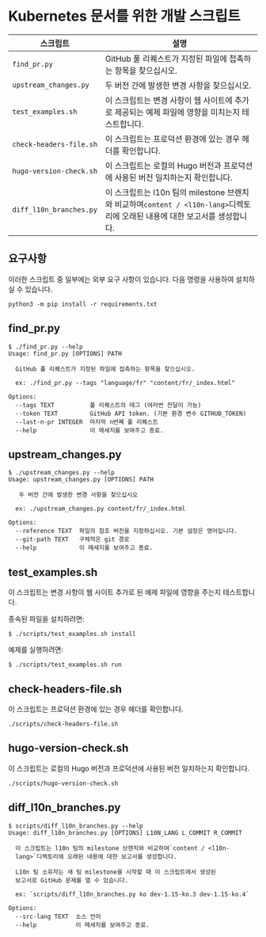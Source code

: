 # Kubernetes 문서를 위한 개발 스크립트

| 스크립트                  | 설명                                                                                                                          |
|-------------------------|---------------------------------------------------------------------------------------------------------------------------------------|
| `find_pr.py`            | GitHub 풀 리퀘스트가 지정된 파일에 접촉하는 항목을 찾으십시오.                                                                           |
| `upstream_changes.py`   | 두 버전 간에 발생한 변경 사항을 찾으십시오.                                                                                      |
| `test_examples.sh`      | 이 스크립트는 변경 사항이 웹 사이트에 추가로 제공되는 예제 파일에 영향을 미치는지 테스트합니다.                                              |
| `check-headers-file.sh` | 이 스크립트는 프로덕션 환경에 있는 경우 헤더를 확인합니다.                                                                |
| `hugo-version-check.sh` | 이 스크립트는 로컬의 Hugo 버전과 프로덕션에 사용된 버전 일치하는지 확인합니다.                                            |
| `diff_l10n_branches.py` | 이 스크립트는 l10n 팀의 milestone 브렌치와 비교하여`content / <l10n-lang>`디렉토리에 오래된 내용에 대한 보고서를 생성합니다. |



## 요구사항

이러한 스크립트 중 일부에는 외부 요구 사항이 있습니다. 다음 명령을 사용하여 설치하실 수 있습니다.

```
python3 -m pip install -r requirements.txt
```

## find_pr.py

```
$ ./find_pr.py --help
Usage: find_pr.py [OPTIONS] PATH

  GitHub 풀 리퀘스트가 지정된 파일에 접촉하는 항목을 찾으십시오.

  ex: ./find_pr.py --tags "language/fr" "content/fr/_index.html"

Options:
  --tags TEXT          풀 리퀘스트의 태그 (여러번 전달이 가능)
  --token TEXT         GitHub API token. (기본 환경 변수 GITHUB_TOKEN)
  --last-n-pr INTEGER  마지막 n번째 풀 리퀘스트
  --help               이 메세지를 보여주고 종료.
```

## upstream_changes.py

```
$ ./upstream_changes.py --help
Usage: upstream_changes.py [OPTIONS] PATH

   두 버전 간에 발생한 변경 사항을 찾으십시오

  ex: ./upstream_changes.py content/fr/_index.html

Options:
  --reference TEXT  파일의 참조 버전을 지정하십시오. 기본 설정은 영어입니다.
  --git-path TEXT   구체적은 git 경로
  --help            이 메세지를 보여주고 종료.
```

## test_examples.sh

이 스크립트는 변경 사항이 웹 사이트 추가로 된 예제 파일에 영향을 주는지 테스트합니다.

종속된 파일을 설치하려면:

    $ ./scripts/test_examples.sh install

예제를 실행하려면:

    $ ./scripts/test_examples.sh run

## check-headers-file.sh

이 스크립트는 프로덕션 환경에 있는 경우 헤더를 확인합니다.

    ./scripts/check-headers-file.sh

## hugo-version-check.sh

이 스크립트는 로컬의 Hugo 버전과 프로덕션에 사용된 버전 일치하는지 확인합니다.

    ./scripts/hugo-version-check.sh

## diff_l10n_branches.py

```
$ scripts/diff_l10n_branches.py --help
Usage: diff_l10n_branches.py [OPTIONS] L10N_LANG L_COMMIT R_COMMIT

  이 스크립트는 l10n 팀의 milestone 브렌치와 비교하여`content / <l10n-
  lang>`디렉토리에 오래된 내용에 대한 보고서를 생성합니다.

  L10n 팀 소유자는 새 팀 milestone을 시작할 때 이 스크립트에서 생성된 
  보고서로 GitHub 문제를 열 수 있습니다.

  ex: `scripts/diff_l10n_branches.py ko dev-1.15-ko.3 dev-1.15-ko.4`

Options:
  --src-lang TEXT  소스 언어
  --help           이 메세지를 보여주고 종료.
```
